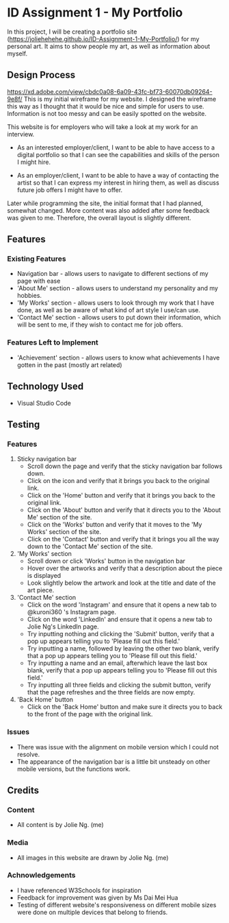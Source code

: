 # ID Assignment 1 - My Portfolio
In this project, I will be creating a portfolio site (https://joliehehehe.github.io/ID-Assignment-1-My-Portfolio/) for my personal art. It aims to show people my art, as well as information about myself.

## Design Process
https://xd.adobe.com/view/cbdc0a08-6a09-43fc-bf73-60070db09264-9e8f/
This is my initial wireframe for my website. I designed the wireframe this way as I thought that it would be nice and simple for users to use. Information is not too messy and can be easily spotted on the website.

This website is for employers who will take a look at my work for an interview.

- As an interested employer/client, I want to be able to have access to a digital portfolio so that I can see the capabilities and skills of the person I might hire.

- As an employer/client, I want to be able to have a way of contacting the artist so that I can express my interest in hiring them, as well as discuss future job offers I might have to offer.

Later while programming the site, the initial format that I had planned, somewhat changed. More content was also added after some feedback was given to me. Therefore, the overall layout is slightly different. 

## Features
### Existing Features
- Navigation bar - allows users to navigate to different sections of my page with ease
- 'About Me' section - allows users to understand my personality and my hobbies.
- 'My Works' section - allows users to look through my work that I have done, as well as be aware of what kind of art style I use/can use.
- 'Contact Me' section - allows users to put down their information, which will be sent to me, if they wish to contact me for job offers.

### Features Left to Implement
- 'Achievement' section - allows users to know what achievements I have gotten in the past (mostly art related)

## Technology Used
- Visual Studio Code

## Testing
### Features
1. Sticky navigation bar
    - Scroll down the page and verify that the sticky navigation bar follows down.
    - Click on the icon and verify that it brings you back to the original link.
    - Click on the 'Home' button and verify that it brings you back to the original link.
    - Click on the 'About' button and verify that it directs you to the 'About Me' section of the site.
    - Click on the 'Works' button and verify that it moves to the 'My Works' section of the site.
    - Click on the 'Contact' button and verify that it brings you all the way down to the 'Contact Me' section of the site.
2. 'My Works' section
    - Scroll down or click 'Works' button in the navigation bar
    - Hover over the artworks and verify that a description about the piece is displayed
    - Look slightly below the artwork and look at the title and date of the art piece.
3. 'Contact Me' section
    - Click on the word 'Instagram' and ensure that it opens a new tab to @kuroni360 's Instagram page.
    - Click on the word 'LinkedIn' and ensure that it opens a new tab to Jolie Ng's LinkedIn page.
    - Try inputting nothing and clicking the 'Submit' button, verify that a pop up appears telling you to 'Please fill out this field.'
    - Try inputting a name, followed by leaving the other two blank, verify that a pop up appears telling you to 'Please fill out this field.'
    - Try inputting a name and an email, afterwhich leave the last box blank, verify that a pop up appears telling you to 'Please fill out this field.'
    - Try inputting all three fields and clicking the submit button, verify that the page refreshes and the three fields are now empty.
4. 'Back Home' button
    - Click on the 'Back Home' button and make sure it directs you to back to the front of the page with the original link.

### Issues
- There was issue with the alignment on mobile version which I could not resolve.
- The appearance of the navigation bar is a little bit unsteady on other mobile versions, but the functions work.

## Credits
### Content
- All content is by Jolie Ng. (me)

### Media
- All images in this website are drawn by Jolie Ng. (me)

### Achnowledgements
- I have referenced W3Schools for inspiration
- Feedback for improvement was given by Ms Dai Mei Hua
- Testing of different website's responsiveness on different mobile sizes were done on multiple devices that belong to friends.

